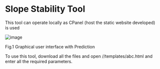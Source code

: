# Slope Stability Tool
This tool can operate locally as CPanel (host the static website developed) is used


![image](https://github.com/shirshendulayek/Slope-Stability-Tool/assets/75971658/ab3aab7f-f04e-4886-9e11-f20633dba83b)


Fig.1 Graphical user interface with Prediction 

To use this tool, download all the files and open //templates/abc.html and enter all the required parameters.
